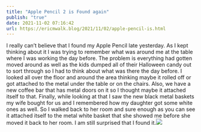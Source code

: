 ```yaml
---
title: "Apple Pencil 2 is Found again"
publish: "true"
date: 2021-11-02 07:16:42
url: https://ericmwalk.blog/2021/11/02/apple-pencil-is.html
---
```


I really can’t believe that I found my Apple Pencil late yesterday. As I kept thinking about it I was trying to remember what was around me at the table where I was working the day before. The problem is everything had gotten moved around as well as the kids dumped all of their Halloween candy out to sort through so I had to think about what was there the day before. I looked all over the floor and around the area thinking maybe it rolled off or got attached to the metal under the table or on the chairs. Also, we have a new coffee bar that has metal doors on it so I thought maybe it attached itself to that. Finally, while looking at that I saw the new black metal baskets my wife bought for us and I remembered how my daughter got some white ones as well. So I walked back to her room and sure enough as you can see it attached itself to the metal white basket that she showed me before she moved it back to her room. I am still surprised that I found it.![](https://ericmwalk.blog/uploads/2021/db4ea0d2c6.jpg)